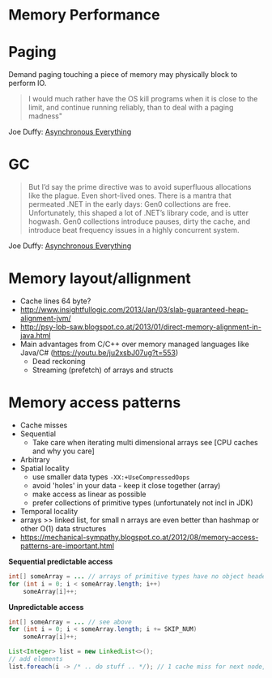 Memory Performance
==================

# Paging

Demand paging touching a piece of memory may physically block to perform IO.

> I would much rather have the OS kill programs when it is close to the limit, 
and continue running reliably, than to deal with a paging madness"

Joe Duffy: [Asynchronous Everything]

# GC

> But I’d say the prime directive was to avoid superfluous allocations like the plague. 
> Even short-lived ones. There is a mantra that permeated .NET in the early days: Gen0 collections are free. 
> Unfortunately, this shaped a lot of .NET’s library code, and is utter hogwash. 
> Gen0 collections introduce pauses, dirty the cache, and introduce beat frequency issues in a highly concurrent system.

Joe Duffy: [Asynchronous Everything]

# Memory layout/allignment

* Cache lines 64 byte?
* http://www.insightfullogic.com/2013/Jan/03/slab-guaranteed-heap-alignment-jvm/
* http://psy-lob-saw.blogspot.co.at/2013/01/direct-memory-alignment-in-java.html
* Main advantages from C/C++ over memory managed languages like Java/C# (https://youtu.be/ju2xsbJ07ug?t=553)
  + Dead reckoning
  + Streaming (prefetch) of arrays and structs

# Memory access patterns

* Cache misses
* Sequential
   + Take care when iterating multi dimensional arrays see [CPU caches and why you care]
* Arbitrary
* Spatial locality
   + use smaller data types ```-XX:+UseCompressedOops```
   + avoid 'holes' in your data - keep it close together (array)
   + make access as linear as possible
   + prefer collections of primitive types (unfortunately not incl in JDK)
* Temporal locality
* arrays >> linked list, for small n arrays are even better than hashmap or other O(1) data structures
* https://mechanical-sympathy.blogspot.co.at/2012/08/memory-access-patterns-are-important.html

**Sequential predictable access**

```java
int[] someArray = ... // arrays of primitive types have no object header and are alligned sequential in memory
for (int i = 0; i < someArray.length; i++) 
    someArray[i]++;
```

**Unpredictable access**

```java
int[] someArray = ... // see above
for (int i = 0; i < someArray.length; i += SKIP_NUM) 
    someArray[i]++;

List<Integer> list = new LinkedList<>();
// add elements
list.foreach(i -> /* .. do stuff .. */); // 1 cache miss for next node, 1 cache miss for Integer class?
```

[Asynchronous Everything]: http://joeduffyblog.com/2015/11/19/asynchronous-everything/